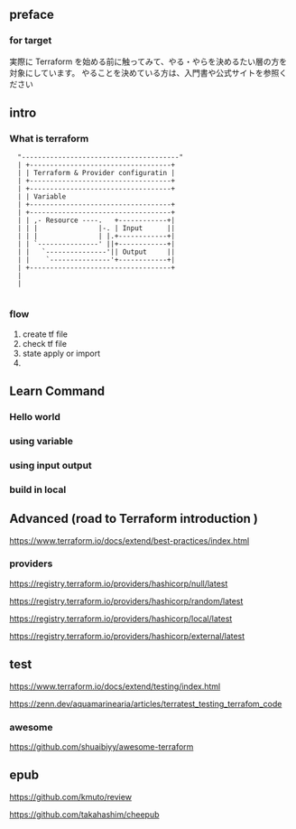 
## preface


### for target

実際に Terraform を始める前に触ってみて、やる・やらを決めるたい層の方を対象にしています。
やることを決めている方は、入門書や公式サイトを参照ください


## intro


### What is terraform


```
  "---------------------------------------"
  | +-----------------------------------+
  | | Terraform & Provider configuratin |
  | +-----------------------------------+
  | +-----------------------------------+
  | | Variable
  | +-----------------------------------+
  | +-----------------------------------+
  | | ,- Resource ----.   +------------+|
  | | |               |-. | Input      ||
  | | |               | |.+------------+|
  | | `---------------' ||+------------+|
  | |   `---------------'|| Output     ||
  | |    `---------------'+------------+|
  | +-----------------------------------+
  |
  |


```


### flow

1. create tf file
2. check tf file
3. state apply or import
4. 


## Learn Command

### Hello world


### using variable


### using input output

### build in local



## Advanced (road to Terraform introduction )






https://www.terraform.io/docs/extend/best-practices/index.html

### providers


https://registry.terraform.io/providers/hashicorp/null/latest

https://registry.terraform.io/providers/hashicorp/random/latest


https://registry.terraform.io/providers/hashicorp/local/latest


https://registry.terraform.io/providers/hashicorp/external/latest


## test

https://www.terraform.io/docs/extend/testing/index.html

https://zenn.dev/aquamarinearia/articles/terratest_testing_terrafom_code


### awesome

https://github.com/shuaibiyy/awesome-terraform


## epub

https://github.com/kmuto/review

https://github.com/takahashim/cheepub
